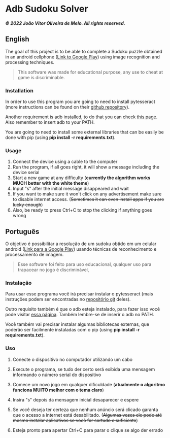 # Adb Sudoku Solver
##### © 2022 João Vitor Oliveira de Melo. All rights reserved.

## English
The goal of this project is to be able to complete a Sudoku puzzle obtained in an android cellphone ([Link to Google Play][sudoku]) using image recognition and processing techniques.

>This software was made for educational purpose,
>any use to cheat at game is discriminable.

### Installation
In order to use this program you are going to need to install pytesseract (more instructions can be found on their [github repository][pytesseract]).

Another requirement is adb installed, to do that you can check [this page][adb-installation-en]. Also remember to insert adb to your PATH.

You are going to need to install some external libraries that can be easily be done with pip (using __pip install -r requirements.txt__).

### Usage
1. Connect the device using a cable to the computer
2. Run the program, if all goes right, it will show a message including the device serial
3. Start a new game at any difficulty  (**currently the algorithm works MUCH better with the white theme**)
4. Input "s" after the initial message disappeared  and wait
5. If you want to make sure it won't click on any advertisement make sure to disable internet access. (~~Sometimes it can even install apps if you are lucky enough~~)
6. Also, be ready to press Ctrl+C to stop the clicking if anything goes wrong


## Português
O objetivo é possibilitar a resolução de um sudoku obtido em um celular android ([Link para a Google Play][sudoku]) usando técnicas de reconhecimento e processamento de imagem.

>Esse software foi feito para uso educacional,
>qualquer uso para trapacear no jogo é discriminável,

### Instalação
Para usar esse programa você irá precisar instalar o pytesseract (mais instruções podem ser encontradas no [repositório git][pytesseract] deles).

Outro requisito também é que o adb esteja instalado, para fazer isso você pode visitar [essa página][adb-installation-pt]. Também lembre-se de inserir o adb no PATH.

Você também vai precisar instalar algumas bibliotecas externas, que poderão ser facilmente instaladas com o pip (using __pip install -r requirements.txt__).

### Uso
1. Conecte o dispositivo no computador utilizando um cabo
2. Execute o programa, se tudo der certo será exibida uma mensagem informando o número serial do dispositivo
3. Comece um novo jogo em qualquer dificuldade  (**atualmente o algoritmo funciona MUITO melhor com o tema claro**)
4. Insira "s" depois da mensagem inicial desaparecer e espere
5. Se você deseja ter certeza que nenhum anúncio será clicado garanta que o acesso a internet está desabilitado. (~~Algumas vezes ele pode até mesmo instalar aplicativos se você for sortudo o suficiente~~)
6. Esteja pronto para apertar Ctrl+C para parar o clique se algo der errado


   [pytesseract]: <https://github.com/UB-Mannheim/tesseract/wiki>
   [myGit]: <https://github.com/JhonesBR>
   [sudoku]: <https://play.google.com/store/apps/details?id=easy.sudoku.puzzle.solver.free>
   [adb-installation-en]: <https://www.xda-developers.com/install-adb-windows-macos-linux/>
   [adb-installation-pt]: <https://www.showmetech.com.br/aprenda-instalar-usar-adb-do-android-windows/>
